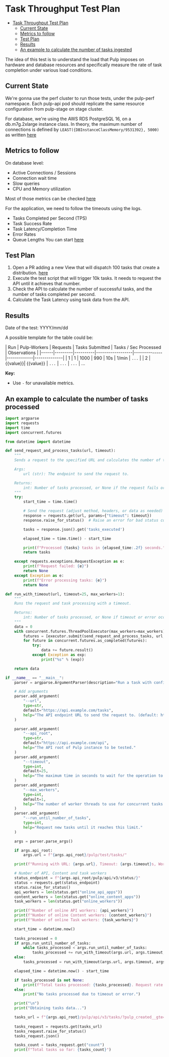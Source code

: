 # Task Throughput Test Plan

<!--toc:start-->
- [Task Throughput Test Plan](#task-throughput-test-plan)
  - [Current State](#current-state)
  - [Metrics to follow](#metrics-to-follow)
  - [Test Plan](#test-plan)
  - [Results](#results)
  - [An example to calculate the number of tasks ingested](#an-example-to-calculate-the-number-of-tasks-ingested)
<!--toc:end-->

The idea of this test is to understand the load that Pulp imposes on hardware and database 
resources and specifically measure the rate of task completion under various load conditions.

## Current State
We're gonna use the perf cluster to run those tests, under the pulp-perf namespace.
Each pulp-api pod should replicate the same resource configuration from pulp-stage 
on stage cluster.

For database, we're using the AWS RDS PostgreSQL 16, on a db.m7g.2xlarge instance class.
In theory, the maximum number of connections is defined by `LEAST({DBInstanceClassMemory/9531392}, 5000)`
as written [here](https://docs.aws.amazon.com/AmazonRDS/latest/UserGuide/CHAP_Limits.html#RDS_Limits.MaxConnections)

## Metrics to follow
On database level:
- Active Connections / Sessions
- Connection wait time
- Slow queries
- CPU and Memory utilization

Most of those metrics can be checked [here](https://us-east-1.console.aws.amazon.com/rds/home?region=us-east-1#database:id=pulp-prod;is-cluster=false)

For the application, we need to follow the timeouts using the logs.
- Tasks Completed per Second (TPS)
- Task Success Rate
- Task Latency/Completion Time
- Error Rates
- Queue Lengths
You can start [here](https://grafana.app-sre.devshift.net/explore?schemaVersion=1&panes=%7B%22vse%22%3A%7B%22datasource%22%3A%22P1A97A9592CB7F392%22%2C%22queries%22%3A%5B%7B%22id%22%3A%22%22%2C%22region%22%3A%22us-east-1%22%2C%22namespace%22%3A%22%22%2C%22refId%22%3A%22A%22%2C%22queryMode%22%3A%22Logs%22%2C%22expression%22%3A%22fields+%40logStream%2C+%40message%2C++kubernetes.namespace_name+%7C+filter+%40logStream+like+%2Fpulp-stage_pulp-%28worker%7Capi%7Ccontent%29%2F%5Cn%5Cn%5Cn%5Cn%22%2C%22statsGroups%22%3A%5B%5D%2C%22datasource%22%3A%7B%22type%22%3A%22cloudwatch%22%2C%22uid%22%3A%22P1A97A9592CB7F392%22%7D%2C%22logGroups%22%3A%5B%7B%22arn%22%3A%22arn%3Aaws%3Alogs%3Aus-east-1%3A744086762512%3Alog-group%3Acrcs02ue1.pulp-stage%3A*%22%2C%22name%22%3A%22crcs02ue1.pulp-stage%22%2C%22accountId%22%3A%22744086762512%22%7D%5D%7D%5D%2C%22range%22%3A%7B%22from%22%3A%22now-30m%22%2C%22to%22%3A%22now%22%7D%7D%7D&orgId=1)

## Test Plan

1. Open a PR adding a new View that will dispatch 100 tasks that create a distribution. [here](https://github.com/pulp/pulp-service/pull/535)
2. Execute the test script that will trigger 10k tasks. It needs to request the API until it achieves that number.
2. Check the API to calculate the number of successful tasks, and the number of tasks completed per second.
3. Calculate the Task Latency using task data from the API.

## Results
Date of the test: YYYY/mm/dd

A possible template for the table could be:

| Run  | Pulp-Workers | Requests | Tasks Submitted | Tasks / Sec Processed | Observations  |
|------|---------|----------|------------------|--------------|-------------|--------------|
| 1    | 1       | 1000     | 990              | 10s          | 1/min       | `...`        | 
| 2              | {{value}}| {{value}}        | `...`        | `...`       | `...`        |
...


**Key:**
- Use `-` for unavailable metrics.

## An example to calculate the number of tasks processed
```python
import argparse
import requests
import time
import concurrent.futures

from datetime import datetime

def send_request_and_process_tasks(url, timeout):
    """
    Sends a request to the specified URL and calculates the number of tasks processed

    Args:
        url (str): The endpoint to send the request to.

    Returns:
        int: Number of tasks processed, or None if the request fails or times out.
    """
    try:
        start_time = time.time()

        # Send the request (adjust method, headers, or data as needed)
        response = requests.get(url, params={"timeout": timeout})
        response.raise_for_status()  # Raise an error for bad status codes

        tasks = response.json().get('tasks_executed')

        elapsed_time = time.time() - start_time

        print(f"Processed {tasks} tasks in {elapsed_time:.2f} seconds.")
        return tasks

    except requests.exceptions.RequestException as e:
        print(f"Request failed: {e}")
        return None
    except Exception as e:
        print(f"Error processing tasks: {e}")
        return None

def run_with_timeout(url, timeout=25, max_workers=1):
    """
    Runs the request and task processing with a timeout.

    Returns:
        int: Number of tasks processed, or None if timeout or error occurs.
    """
    data = 0
    with concurrent.futures.ThreadPoolExecutor(max_workers=max_workers) as executor:
        futures = [executor.submit(send_request_and_process_tasks, url, timeout) for _ in range(max_workers)]
        for future in concurrent.futures.as_completed(futures):
            try:
                data += future.result()
            except Exception as exp:
                print("%s" % (exp))

    return data

if __name__ == "__main__":
    parser = argparse.ArgumentParser(description="Run a task with configurable timeout and executors.")

    # Add arguments
    parser.add_argument(
        "--url",
        type=str,
        default="https://api.example.com/tasks",
        help="The API endpoint URL to send the request to. (default: https://api.example.com/tasks)"
    )

    parser.add_argument(
        "--api_root",
        type=str,
        default="https://api.example.com/api",
        help="The API root of Pulp instance to be tested."
    )
    parser.add_argument(
        "--timeout",
        type=int,
        default=25,
        help="The maximum time in seconds to wait for the operation to complete. (default: 25)"
    )
    parser.add_argument(
        "--max_workers",
        type=int,
        default=1,
        help="The number of worker threads to use for concurrent tasks. (default: 1)"
    )
    parser.add_argument(
        "--run_until_number_of_tasks",
        type=int,
        help="Request new tasks until it reaches this limit."
    )

    args = parser.parse_args()

    if args.api_root:
        args.url = f"{args.api_root}/pulp/test/tasks/"

    print(f"Running with URL: {args.url}, Timeout: {args.timeout}s, Workers: {args.max_workers}")

    # Number of API, Content and task workers
    status_endpoint = f"{args.api_root/pulp/api/v3/status/}"
    status = requests.get(status_endpoint)
    status.raise_for_status()
    api_workers = len(status.get("online_api_apps"))
    content_workers = len(status.get("online_content_apps"))
    task_workers = len(status.get("online_workers"))

    print(f"Number of online API workers: {api_workers}")
    print(f"Number of online Content workers: {content_workers}")
    print(f"Number of online Task workers: {task_workers}") 

    start_time = datetime.now()
    
    tasks_processed = 0
    if args.run_until_number_of_tasks:
        while tasks_processed < args.run_until_number_of_tasks:
            tasks_processed += run_with_timeout(args.url, args.timeout, args.max_workers)
    else:
        tasks_processed = run_with_timeout(args.url, args.timeout, args.max_workers)

    elapsed_time = datetime.now() - start_time

    if tasks_processed is not None:
        print(f"Total tasks processed: {tasks_processed}. Request rate: {tasks_processed/args.timeout}/s")
    else:
        print("No tasks processed due to timeout or error.")

    print("\n")
    print("Obtaining tasks data...")

    tasks_url = f"{args.api_root}/pulp/api/v3/tasks/?pulp_created__gte={start_time.isoformat()}"
    
    tasks_request = requests.get(tasks_url)
    tasks_request.raise_for_status()
    tasks_request.json()

    tasks_count = tasks_request.get("count")
    print(f"Total tasks so far: {tasks_count}")
```
